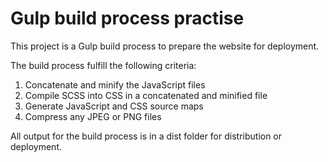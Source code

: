 # Gulp build process practise
This project is a Gulp build process to prepare the website for deployment.

The build process fulfill the following criteria:

1. Concatenate and minify the JavaScript files
2. Compile SCSS into CSS in a concatenated and minified file
3. Generate JavaScript and CSS source maps
4. Compress any JPEG or PNG files

All output for the build process is in a dist folder for distribution or deployment.


